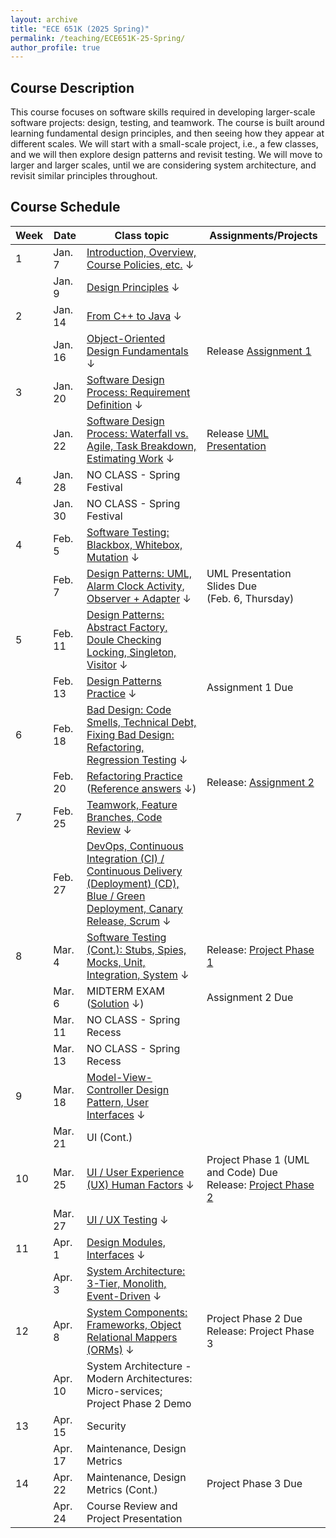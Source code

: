 ```yaml
---
layout: archive
title: "ECE 651K (2025 Spring)"
permalink: /teaching/ECE651K-25-Spring/
author_profile: true
---
```


## Course Description
This course focuses on software skills required in developing larger-scale software projects: design, testing, and teamwork. The course is built around learning fundamental design principles, and then seeing how they appear at different scales. We will start with a small-scale project, i.e., a few classes, and we will then explore design patterns and revisit testing. We will move to larger and larger scales, until we are considering system architecture, and revisit similar principles throughout.

## Course Schedule

| Week | Date | Class topic | Assignments/Projects |
|------|------|-------------|---------------------|
| 1 | Jan. 7 | [Introduction, Overview, Course Policies, etc.](#) ↓ | |
| | Jan. 9 | [Design Principles](#) ↓ | |
| 2 | Jan. 14 | [From C++ to Java](#) ↓ | |
| | Jan. 16 | [Object-Oriented Design Fundamentals](#) ↓ | Release [Assignment 1](#) |
| 3 | Jan. 20 | [Software Design Process: Requirement Definition](#) ↓ | |
| | Jan. 22 | [Software Design Process: Waterfall vs. Agile, Task Breakdown, Estimating Work](#) ↓ | Release [UML Presentation](#) |
| 4 | Jan. 28 | NO CLASS - Spring Festival | |
| | Jan. 30 | NO CLASS - Spring Festival | |
| 4 | Feb. 5 | [Software Testing: Blackbox, Whitebox, Mutation](#) ↓ | |
| | Feb. 7 | [Design Patterns: UML, Alarm Clock Activity, Observer + Adapter](#) ↓ | UML Presentation Slides Due<br>(Feb. 6, Thursday) |
| 5 | Feb. 11 | [Design Patterns: Abstract Factory, Doule Checking Locking, Singleton, Visitor](#) ↓ | |
| | Feb. 13 | [Design Patterns Practice](#) ↓ | Assignment 1 Due |
| 6 | Feb. 18 | [Bad Design: Code Smells, Technical Debt, Fixing Bad Design: Refactoring, Regression Testing](#) ↓ | |
| | Feb. 20 | [Refactoring Practice](#) ([Reference answers](#) ↓) | Release: [Assignment 2](#) |
| 7 | Feb. 25 | [Teamwork, Feature Branches, Code Review](#) ↓ | |
| | Feb. 27 | [DevOps, Continuous Integration (CI) / Continuous Delivery (Deployment) (CD), Blue / Green Deployment, Canary Release, Scrum](#) ↓ | |
| 8 | Mar. 4 | [Software Testing (Cont.): Stubs, Spies, Mocks, Unit, Integration, System](#) ↓ | Release: [Project Phase 1](#) |
| | Mar. 6 | MIDTERM EXAM ([Solution](#) ↓) | Assignment 2 Due |
| | Mar. 11 | NO CLASS - Spring Recess | |
| | Mar. 13 | NO CLASS - Spring Recess | |
| 9 | Mar. 18 | [Model-View-Controller Design Pattern, User Interfaces](#) ↓ | |
| | Mar. 21 | UI (Cont.) | |
| 10 | Mar. 25 | [UI / User Experience (UX) Human Factors](#) ↓ | Project Phase 1 (UML and Code) Due<br>Release: [Project Phase 2](#) |
| | Mar. 27 | [UI / UX Testing](#) ↓ | |
| 11 | Apr. 1 | [Design Modules, Interfaces](#) ↓ | |
| | Apr. 3 | [System Architecture: 3-Tier, Monolith, Event-Driven](#) ↓ | |
| 12 | Apr. 8 | [System Components: Frameworks, Object Relational Mappers (ORMs)](#) ↓ | Project Phase 2 Due<br>Release: Project Phase 3 |
| | Apr. 10 | System Architecture - Modern Architectures: Micro-services;<br>Project Phase 2 Demo | |
| 13 | Apr. 15 | Security | |
| | Apr. 17 | Maintenance, Design Metrics | |
| 14 | Apr. 22 | Maintenance, Design Metrics (Cont.) | Project Phase 3 Due |
| | Apr. 24 | Course Review and Project Presentation | |


